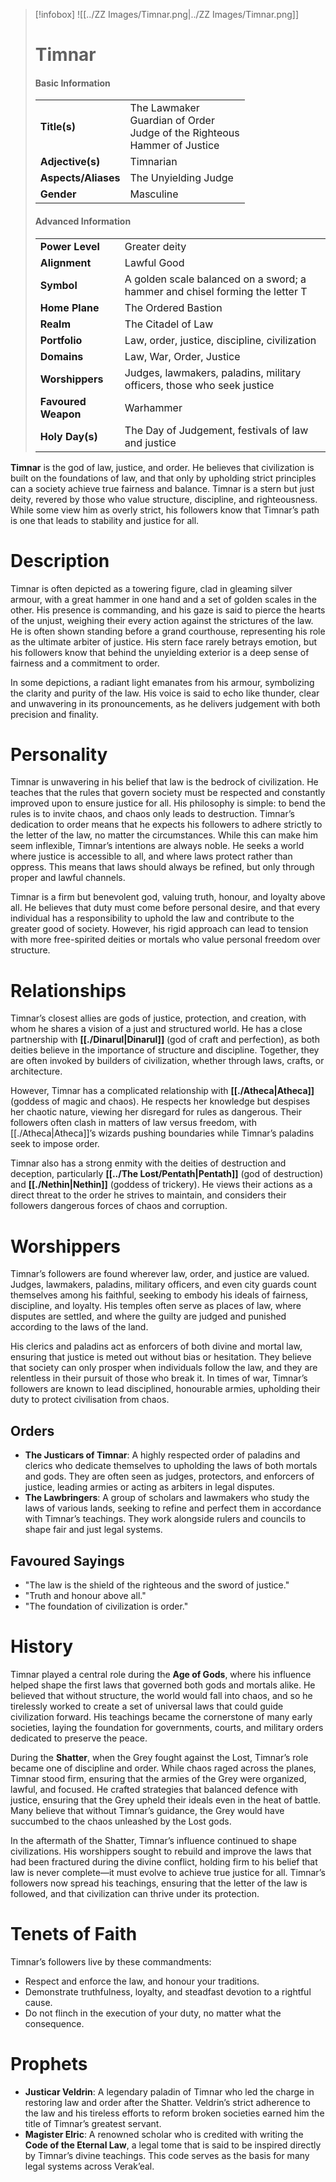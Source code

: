 > [!infobox]
> ![[../ZZ Images/Timnar.png|../ZZ Images/Timnar.png]]  
> # Timnar
> #### Basic Information
> |  |   |
> |---|---|
> | **Title(s)** | The Lawmaker<br>Guardian of Order<br>Judge of the Righteous<br>Hammer of Justice |
> | **Adjective(s)** | Timnarian |
> | **Aspects/Aliases** | The Unyielding Judge |
> | **Gender** | Masculine |
> 
> #### Advanced Information
> |  |  | 
> | --- | --- |
> | **Power Level** | Greater deity |
> | **Alignment** | Lawful Good |
> | **Symbol** | A golden scale balanced on a sword; a hammer and chisel forming the letter T |
> | **Home Plane** | The Ordered Bastion |
> | **Realm** | The Citadel of Law |
> | **Portfolio** | Law, order, justice, discipline, civilization |
> | **Domains** | Law, War, Order, Justice |
> | **Worshippers** | Judges, lawmakers, paladins, military officers, those who seek justice |
> | **Favoured Weapon** | Warhammer |
> | **Holy Day(s)** | The Day of Judgement, festivals of law and justice |

**Timnar** is the god of law, justice, and order. He believes that civilization is built on the foundations of law, and that only by upholding strict principles can a society achieve true fairness and balance. Timnar is a stern but just deity, revered by those who value structure, discipline, and righteousness. While some view him as overly strict, his followers know that Timnar’s path is one that leads to stability and justice for all.

# Description
Timnar is often depicted as a towering figure, clad in gleaming silver armour, with a great hammer in one hand and a set of golden scales in the other. His presence is commanding, and his gaze is said to pierce the hearts of the unjust, weighing their every action against the strictures of the law. He is often shown standing before a grand courthouse, representing his role as the ultimate arbiter of justice. His stern face rarely betrays emotion, but his followers know that behind the unyielding exterior is a deep sense of fairness and a commitment to order.

In some depictions, a radiant light emanates from his armour, symbolizing the clarity and purity of the law. His voice is said to echo like thunder, clear and unwavering in its pronouncements, as he delivers judgement with both precision and finality.

# Personality
Timnar is unwavering in his belief that law is the bedrock of civilization. He teaches that the rules that govern society must be respected and constantly improved upon to ensure justice for all. His philosophy is simple: to bend the rules is to invite chaos, and chaos only leads to destruction. Timnar’s dedication to order means that he expects his followers to adhere strictly to the letter of the law, no matter the circumstances. While this can make him seem inflexible, Timnar’s intentions are always noble. He seeks a world where justice is accessible to all, and where laws protect rather than oppress. This means that laws should always be refined, but only through proper and lawful channels.

Timnar is a firm but benevolent god, valuing truth, honour, and loyalty above all. He believes that duty must come before personal desire, and that every individual has a responsibility to uphold the law and contribute to the greater good of society. However, his rigid approach can lead to tension with more free-spirited deities or mortals who value personal freedom over structure.

# Relationships
Timnar’s closest allies are gods of justice, protection, and creation, with whom he shares a vision of a just and structured world. He has a close partnership with **[[./Dinarul|Dinarul]]** (god of craft and perfection), as both deities believe in the importance of structure and discipline. Together, they are often invoked by builders of civilization, whether through laws, crafts, or architecture.

However, Timnar has a complicated relationship with **[[./Atheca|Atheca]]** (goddess of magic and chaos). He respects her knowledge but despises her chaotic nature, viewing her disregard for rules as dangerous. Their followers often clash in matters of law versus freedom, with [[./Atheca|Atheca]]’s wizards pushing boundaries while Timnar’s paladins seek to impose order.

Timnar also has a strong enmity with the deities of destruction and deception, particularly **[[../The Lost/Pentath|Pentath]]** (god of destruction) and **[[./Nethin|Nethin]]** (goddess of trickery). He views their actions as a direct threat to the order he strives to maintain, and considers their followers dangerous forces of chaos and corruption.

# Worshippers
Timnar’s followers are found wherever law, order, and justice are valued. Judges, lawmakers, paladins, military officers, and even city guards count themselves among his faithful, seeking to embody his ideals of fairness, discipline, and loyalty. His temples often serve as places of law, where disputes are settled, and where the guilty are judged and punished according to the laws of the land.

His clerics and paladins act as enforcers of both divine and mortal law, ensuring that justice is meted out without bias or hesitation. They believe that society can only prosper when individuals follow the law, and they are relentless in their pursuit of those who break it. In times of war, Timnar’s followers are known to lead disciplined, honourable armies, upholding their duty to protect civilisation from chaos.

## Orders
- **The Justicars of Timnar**: A highly respected order of paladins and clerics who dedicate themselves to upholding the laws of both mortals and gods. They are often seen as judges, protectors, and enforcers of justice, leading armies or acting as arbiters in legal disputes.
- **The Lawbringers**: A group of scholars and lawmakers who study the laws of various lands, seeking to refine and perfect them in accordance with Timnar’s teachings. They work alongside rulers and councils to shape fair and just legal systems.

## Favoured Sayings
- "The law is the shield of the righteous and the sword of justice."
- "Truth and honour above all."
- "The foundation of civilization is order."

# History
Timnar played a central role during the **Age of Gods**, where his influence helped shape the first laws that governed both gods and mortals alike. He believed that without structure, the world would fall into chaos, and so he tirelessly worked to create a set of universal laws that could guide civilization forward. His teachings became the cornerstone of many early societies, laying the foundation for governments, courts, and military orders dedicated to preserve the peace.

During the **Shatter**, when the Grey fought against the Lost, Timnar’s role became one of discipline and order. While chaos raged across the planes, Timnar stood firm, ensuring that the armies of the Grey were organized, lawful, and focused. He crafted strategies that balanced defence with justice, ensuring that the Grey upheld their ideals even in the heat of battle. Many believe that without Timnar’s guidance, the Grey would have succumbed to the chaos unleashed by the Lost gods.

In the aftermath of the Shatter, Timnar’s influence continued to shape civilizations. His worshippers sought to rebuild and improve the laws that had been fractured during the divine conflict, holding firm to his belief that law is never complete—it must evolve to achieve true justice for all. Timnar’s followers now spread his teachings, ensuring that the letter of the law is followed, and that civilization can thrive under its protection.

# Tenets of Faith
Timnar’s followers live by these commandments:
- Respect and enforce the law, and honour your traditions.
- Demonstrate truthfulness, loyalty, and steadfast devotion to a rightful cause.
- Do not flinch in the execution of your duty, no matter what the consequence.

# Prophets
- **Justicar Veldrin**: A legendary paladin of Timnar who led the charge in restoring law and order after the Shatter. Veldrin’s strict adherence to the law and his tireless efforts to reform broken societies earned him the title of Timnar’s greatest servant.
- **Magister Elric**: A renowned scholar who is credited with writing the **Code of the Eternal Law**, a legal tome that is said to be inspired directly by Timnar’s divine teachings. This code serves as the basis for many legal systems across Verak’eal.